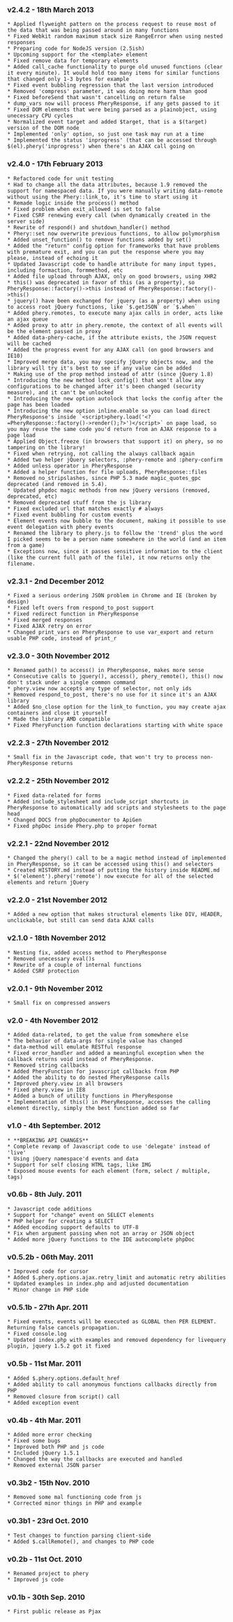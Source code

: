### v2.4.2 - 18th March 2013
    * Applied flyweight pattern on the process request to reuse most of the data that was being passed around in many functions
    * Fixed Webkit random maximum stack size RangeError when using nested responses
    * Preparing code for NodeJS version (2.5ish)
    * Upcoming support for the <template> element
    * Fixed remove data for temporary elements
    * Added call_cache functionality to purge old unused functions (clear it every minute). It would hold too many items for similar functions that changed only 1-3 bytes for example
    * Fixed event bubbling regression that the last version introduced
    * Removed 'compress' parameter, it was doing more harm than good
    * Fixed beforeSend that wasn't cancelling on return false
    * dump_vars now will process PheryResponse, if any gets passed to it
    * Fixed DOM elements that were being parsed as a plainobject, using unecessary CPU cycles
    * Normalized event target and added $target, that is a $(target) version of the DOM node
    * Implemented 'only' option, so just one task may run at a time
    * Implemented the status 'inprogress' (that can be accessed through $(el).phery('inprogress') when there's an AJAX call going on

### v2.4.0 - 17th February 2013
    * Refactored code for unit testing
    * Had to change all the data attributes, because 1.9 removed the support for namespaced data. If you were manually writing data-remote without using the Phery::link_to, it's time to start using it
	* Remade logic inside the process() method
	* Fixed problem when exit_allowed is set to false
	* Fixed CSRF renewing every call (when dynamically created in the server side)
	* Rewrite of respond() and shutdown_handler() method
	* Phery::set now overwrite previous functions, to allow polymorphism
	* Added unset_function() to remove functions added by set()
	* Added the "return" config option for frameworks that have problems with premature exit, and you can put the response where you may please, instead of echoing it
	* Updated Javascript code to handle attribute for many input types, including formaction, formmethod, etc
	* Added file upload through AJAX, only on good browsers, using XHR2
	* this() was deprecated in favor of this (as a property), so PheryResponse::factory()->this instead of PheryResponse::factory()->this()
	* jquery() have been exchanged for jquery (as a property) when using to access root jQuery functions, like `$.getJSON` or `$.when`
    * Added phery.remotes, to execute many ajax calls in order, acts like an ajax queue
    * Added proxy to attr in phery.remote, the context of all events will be the element passed in proxy
    * Added data-phery-cache, if the attribute exists, the JSON request will be cached
    * Added the progress event for any AJAX call (on good browsers and IE10)
    * Improved merge data, you may specify jQuery objects now, and the library will try it's best to see if any value can be added
    * Making use of the prop method instead of attr (since jQuery 1.8)
    * Introducing the new method lock_config() that won't allow any configurations to be changed after it's been changed (security measure), and it can't be unlocked
    * Introducing the new option autolock that locks the config after the page has been loaded
    * Introducing the new option inline.enable so you can load direct PheryResponse's inside `<script>phery.load('<?=PheryResponse::factory()->render();?>')</script>` on page load, so you may reuse the same code you'd return from an AJAX response to a page load
    * Applied Object.freeze (in browsers that support it) on phery, so no tampering on the library!
    * Fixed when retrying, not calling the always callback again
    * Added two helper jQuery selectors, :phery-remote and :phery-confirm
    * Added unless operator in PheryResponse
    * Added a helper function for file uploads, PheryResponse::files
    * Removed no_stripslashes, since PHP 5.3 made magic_quotes_gpc deprecated (and removed in 5.4).
    * Updated phpdoc magic methods from new jQuery versions (removed, deprecated, etc)
    * Removed deprecated stuff from the js library
    * Fixed excluded url that matches exactly # always
    * Fixed event bubbling for custom events
    * Element events now bubble to the document, making it possible to use event delegation with phery events
    * Renamed the library to phery.js to follow the 'trend' plus the word I picked seems to be a person name somewhere in the world (and an item from a game)
    * Exceptions now, since it passes sensitive information to the client (like the current full path of the file), it now returns only the filename.

### v2.3.1 - 2nd December 2012
	* Fixed a serious ordering JSON problem in Chrome and IE (broken by design)
	* Fixed left overs from respond_to_post support
	* Fixed redirect function in PheryResponse
	* Fixed merged responses
	* Fixed AJAX retry on error
	* Changed print_vars on PheryResponse to use var_export and return usable PHP code, instead of print_r

### v2.3.0 - 30th November 2012
    * Renamed path() to access() in PheryResponse, makes more sense
    * Consecutive calls to jquery(), access(), phery_remote(), this() now don't stack under a single common command
    * phery.view now accepts any type of selector, not only ids
    * Removed respond_to_post, there's no use for it since it's an AJAX library
    * Added $no_close option for the link_to function, you may create ajax containers and close it yourself
    * Made the library AMD compatible
    * Fixed PheryFunction function declarations starting with white space

### v2.2.3 - 27th November 2012
    * Small fix in the Javascript code, that won't try to process non-PheryResponse returns

### v2.2.2 - 25th November 2012
    * Fixed data-related for forms
    * Added include_stylesheet and include_script shortcuts in PheryResponse to automatically add scripts and stylesheets to the page head
    * Changed DOCS from phpDocumentor to ApiGen
    * Fixed phpDoc inside Phery.php to proper format

### v2.2.1 - 22nd November 2012
    * Changed the phery() call to be a magic method instead of implemented in PheryResponse, so it can be accessed using this() and selectors
    * Created HISTORY.md instead of putting the history inside README.md
    * $('element').phery('remote') now execute for all of the selected elements and return jQuery

### v2.2.0 - 21st November 2012
    * Added a new option that makes structural elements like DIV, HEADER, unclickable, but still can send data AJAX calls

### v2.1.0 - 18th November 2012
    * Nesting fix, added access method to PheryResponse
    * Removed unecessary eval()s
    * Rewrite of a couple of internal functions
    * Added CSRF protection

### v2.0.1 - 9th November 2012
    * Small fix on compressed answers

### v2.0 - 4th November 2012
    * Added data-related, to get the value from somewhere else
    * The behavior of data-args for single value has changed
    * data-method will emulate RESTful response
    * Fixed error_handler and added a meaningful exception when the callback returns void instead of PheryResponse.
    * Removed string callbacks
    * Added PheryFunction for javascript callbacks from PHP
    * Added the ability to do nested PheryResponse calls
    * Improved phery.view in all browsers
    * Fixed phery.view in IE8
    * Added a bunch of utility functions in PheryResponse
    * Implementation of this() in PheryResponse, accesses the calling element directly, simply the best function added so far

### v1.0 - 4th September. 2012
    * **BREAKING API CHANGES**
    * Complete revamp of Javascript code to use 'delegate' instead of 'live'
    * Using jQuery namespace'd events and data
    * Support for self closing HTML tags, like IMG
    * Exposed mouse events for each element (form, select / multiple, tags)

### v0.6b - 8th July. 2011
    * Javascript code additions
    * Support for "change" event on SELECT elements
    * PHP helper for creating a SELECT
    * Added encoding support defaults to UTF-8
    * Fix when argument passing when not an array or JSON object
    * Added more jQuery functions to the IDE autocomplete phpDoc

### v0.5.2b - 06th May. 2011
    * Improved code for cursor
    * Added $.phery.options.ajax.retry_limit and automatic retry abilities
    * Updated examples in index.php and adjusted documentation
    * Minor change in PHP side

### v0.5.1b - 27th Apr. 2011
    * Fixed events, events will be executed as GLOBAL then PER ELEMENT. Returning false cancels propagation.
    * Fixed console.log
    * Updated index.php with examples and removed dependency for livequery plugin, jquery 1.5.2 got it fixed

### v0.5b - 11st Mar. 2011
    * Added $.phery.options.default_href
    * Added ability to call anonymous functions callbacks directly from PHP
    * Removed closure from script() call
    * Added exception event

### v0.4b - 4th Mar. 2011
    * Added more error checking
    * Fixed some bugs
    * Improved both PHP and js code
    * Included jQuery 1.5.1
    * Changed the way the callbacks are executed and handled
    * Removed external JSON parser

### v0.3b2 - 15th Nov. 2010
    * Removed some mal functioning code from js
    * Corrected minor things in PHP and example

### v0.3b1 - 23rd Oct. 2010
    * Test changes to function parsing client-side
    * Added $.callRemote(), and changes to PHP code

### v0.2b - 11st Oct. 2010
    * Renamed project to phery
    * Improved js code

### v0.1b - 30th Sep. 2010
    * First public release as Pjax
